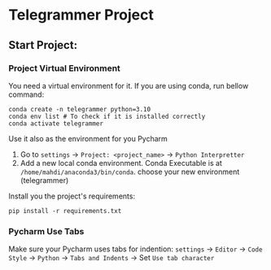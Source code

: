 # Telegrammer Project

## Start Project:
### Project Virtual Environment
You need a virtual environment for it. If you are using conda, run bellow command:
```shell
conda create -n telegrammer python=3.10
conda env list # To check if it is installed correctly
conda activate telegrammer
```
Use it also as the environment for you Pycharm
1. Go to `settings` -> `Project: <project_name>` -> `Python Interpretter`
2. Add a new local conda environment. Conda Executable is at `/home/mahdi/anaconda3/bin/conda`. choose your new environment (telegrammer)

Install you the project's requirements:
```shell
pip install -r requirements.txt
```

### Pycharm Use Tabs
Make sure your Pycharm uses tabs for indention:
`settings` -> `Editor` -> `Code Style` -> `Python` -> `Tabs and Indents` -> Set `Use tab character`